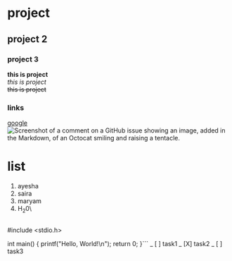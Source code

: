 # project
## project 2
### project 3


**this is project**\
_this is project_\
~~this is project~~
### links
[]()
[google](https://www.google.com/)
![Screenshot of a comment on a GitHub issue showing an image, added in the Markdown, of an Octocat smiling and raising a tentacle.](https://myoctocat.com/assets/images/base-octocat.svg)
# list
1. ayesha
2. saira
3. maryam
4. H<sub>2</sub>0\
   ```C

#include <stdio.h>

int main() {
    printf("Hello, World!\n");
    return 0;
}```
_ [ ] task1
_ [X] task2
_ [ ] task3
